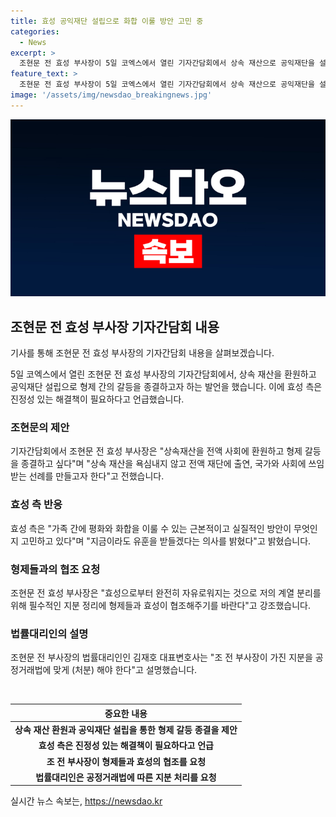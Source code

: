 ```yaml
---
title: 효성 공익재단 설립으로 화합 이룰 방안 고민 중
categories:
  - News
excerpt: >
  조현문 전 효성 부사장이 5일 코엑스에서 열린 기자간담회에서 상속 재산으로 공익재단을 설립하고 형제 간 갈등을 종결하고자 한다고 발표했다. 효성 측은 말로만이 아닌 진정성을 가져야며 가족 간 평화와 화합을 이룰 수 있는 방안을 고민 중이라고 전했다. 조 전 부사장은 상속재산을 전액 사회에 환원하고 형제 갈등을 종결하고자 한다고 밝히며, 공익재단 이름은 단빛재단으로 선정했다. 또한 효성으로부터 100% 독립을 요구하며, 이와 관련하여 법률 대리인도 설명했다.
feature_text: >
  조현문 전 효성 부사장이 5일 코엑스에서 열린 기자간담회에서 상속 재산으로 공익재단을 설립하고 형제 간 갈등을 종결하고자 한다고 발표했다. 효성 측은 말로만이 아닌 진정성을 가져야며 가족 간 평화와 화합을 이룰 수 있는 방안을 고민 중이라고 전했다. 조 전 부사장은 상속재산을 전액 사회에 환원하고 형제 갈등을 종결하고자 한다고 밝히며, 공익재단 이름은 단빛재단으로 선정했다. 또한 효성으로부터 100% 독립을 요구하며, 이와 관련하여 법률 대리인도 설명했다.
image: '/assets/img/newsdao_breakingnews.jpg'
---
```


<p><img src="/assets/img/newsdao_breakingnews.jpg" alt="cryptoinkorea 속보" /></p>

<h2 data-ke-size="size26">조현문 전 효성 부사장 기자간담회 내용</h2>

<p>기사를 통해 조현문 전 효성 부사장의 기자간담회 내용을 살펴보겠습니다.</p>

<p data-ke-size="size16">5일 코엑스에서 열린 조현문 전 효성 부사장의 기자간담회에서, 상속 재산을 환원하고 공익재단 설립으로 형제 간의 갈등을 종결하고자 하는 발언을 했습니다. 이에 효성 측은 진정성 있는 해결책이 필요하다고 언급했습니다.</p>

<h3>조현문의 제안</h3>

<p>기자간담회에서 조현문 전 효성 부사장은 "상속재산을 전액 사회에 환원하고 형제 갈등을 종결하고 싶다"며 "상속 재산을 욕심내지 않고 전액 재단에 출연, 국가와 사회에 쓰임 받는 선례를 만들고자 한다"고 전했습니다.</p>

<h3>효성 측 반응</h3>

<p>효성 측은 "가족 간에 평화와 화합을 이룰 수 있는 근본적이고 실질적인 방안이 무엇인지 고민하고 있다"며 "지금이라도 유훈을 받들겠다는 의사를 밝혔다"고 밝혔습니다.</p>

<h3>형제들과의 협조 요청</h3>

<p>조현문 전 효성 부사장은 "효성으로부터 완전히 자유로워지는 것으로 저의 계열 분리를 위해 필수적인 지분 정리에 형제들과 효성이 협조해주기를 바란다"고 강조했습니다.</p>

<h3>법률대리인의 설명</h3>

<p>조현문 전 부사장의 법률대리인인 김재호 대표변호사는 "조 전 부사장이 가진 지분을 공정거래법에 맞게 (처분) 해야 한다"고 설명했습니다.</p>

<p data-ke-size="size16">&nbsp;</p>

<table>
<thead>
    <tr>
        <th style="text-align: center;">중요한 내용</th>
    </tr>
</thead>
<tbody>
    <tr>
        <td style="text-align: center; height: 17px;"><b>상속 재산 환원과 공익재단 설립을 통한 형제 갈등 종결을 제안</b></td>
    </tr>
    <tr>
        <td style="text-align: center; height: 17px;"><b>효성 측은 진정성 있는 해결책이 필요하다고 언급</b></td>
    </tr>
    <tr>
        <td style="text-align: center; height: 17px;"><b>조 전 부사장이 형제들과 효성의 협조를 요청</b></td>
    </tr>
    <tr>
        <td style="text-align: center; height: 17px;"><b>법률대리인은 공정거래법에 따른 지분 처리를 요청</b></td>
    </tr>
</tbody>
</table>
실시간 뉴스 속보는, <a href="https://newsdao.kr" rel="dofollow">https://newsdao.kr</a>


